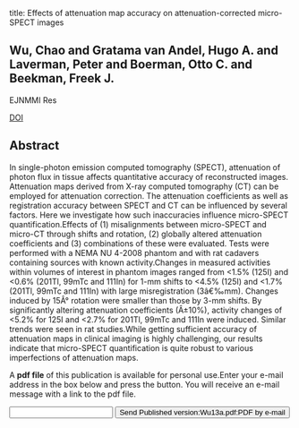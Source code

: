 title: Effects of attenuation map accuracy on attenuation-corrected micro-SPECT images

## Wu, Chao and Gratama van Andel, Hugo A. and Laverman, Peter and Boerman, Otto C. and Beekman, Freek J.
EJNMMI Res

<a href="https://doi.org/10.1186/2191-219X-3-7">DOI</a>

## Abstract
In single-photon emission computed tomography (SPECT), attenuation of photon flux in tissue affects quantitative accuracy of reconstructed images. Attenuation maps derived from X-ray computed tomography (CT) can be employed for attenuation correction. The attenuation coefficients as well as registration accuracy between SPECT and CT can be influenced by several factors. Here we investigate how such inaccuracies influence micro-SPECT quantification.Effects of (1) misalignments between micro-SPECT and micro-CT through shifts and rotation, (2) globally altered attenuation coefficients and (3) combinations of these were evaluated. Tests were performed with a NEMA NU 4-2008 phantom and with rat cadavers containing sources with known activity.Changes in measured activities within volumes of interest in phantom images ranged from <1.5% (125I) and <0.6% (201Tl, 99mTc and 111In) for 1-mm shifts to <4.5% (125I) and <1.7% (201Tl, 99mTc and 111In) with large misregistration (3â€‰mm). Changes induced by 15Â° rotation were smaller than those by 3-mm shifts. By significantly altering attenuation coefficients (Â±10%), activity changes of <5.2% for 125I and <2.7% for 201Tl, 99mTc and 111In were induced. Similar trends were seen in rat studies.While getting sufficient accuracy of attenuation maps in clinical imaging is highly challenging, our results indicate that micro-SPECT quantification is quite robust to various imperfections of attenuation maps.

A <b>pdf file</b> of this publication is available for personal use.Enter your e-mail address in the box below and press the button. You will receive an e-mail message with a link to the pdf file.
<form action="sender.php">  <input type="text" name="email">  <input type="submit" value="Send Published version:Wu13a.pdf:PDF by e-mail"></form>